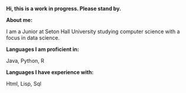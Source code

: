 **Hi, this is a work in progress. Please stand by.**


**About me:**

I am a Junior at Seton Hall University studying computer science with a focus in data science.

**Languages I am proficient in:**

Java, Python, R

**Languages I have experience with:**

Html, Lisp, Sql

